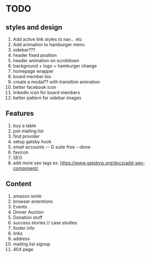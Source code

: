 <!-- List of todos and random thoughts for this project -->
# TODO

## styles and design

1. Add active link styles to nav... etc
1. Add animation to hamburger menu
1. sidebar???
1. header fixed position
1. header animation on scrolldown
1. background + logo + hamburger change
1. homepage wrapper
1. board member bio
1. create a modal?? with transition animation
1. better facebook icon
1. linkedin icon for board members
1. better pattern for sidebar images

## Features

1. buy a table
1. join mailing list
1. find provider
  1. setup gatsby hook
1. email accounts -- G suite free --done
1. favicon
1. SEO
  1. add more seo tags ex. https://www.gatsbyjs.org/docs/add-seo-component/

## Content

1. amazon smile
  1. browser extentions
1. Events
1. Dinner Auction
1. Donation stuff
1. success stories // case studies
1. footer info
  1. links
  1. address
  1. mailing list signup
1. 404 page